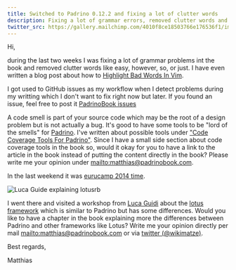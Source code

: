 ```yaml
---
title: Switched to Padrino 0.12.2 and fixing a lot of clutter words
description: Fixing a lot of grammar errors, removed clutter words and migrated to Padrino 0.12.2
twitter_src: https://gallery.mailchimp.com/4010f8ce18503766e176536f1/images/32684573-8372-4e96-bc1b-5864ce88a1a4.jpg
---
```


Hi,

during the last two weeks I was fixing a lot of grammar problems int the book and removed clutter words like easy, however, so, or just. I have even written a blog post about how to [Highlight Bad Words In Vim](https://wikimatze.de/highlight-bad-words-in-vim).


I got used to GitHub issues as my workflow when I detect problems during my writting which I don't want to fix right now but later. If you found an issue, feel free to post it [PadrinoBook issues](https://github.com/wikimatze/PadrinoBook/issues/new)


A code smell is part of your source code which may be the root of a design problem but is not actually a bug. It's good to have some tools to be "lord of the smells" for [Padrino](http://www.padrinorb.com/). I've written about possible tools under ["Code Coverage Tools For Padrino"](http://wikimatze.de/code-coverage-tools-for-padrino). Since I have a small side section about code coverage tools in the book so, would it okay for you to have a link to the article in the book instead of putting the content directly in the book? Please write me your opinion under <mailto:matthias@padrinobook.com>.


In the last weekend it was [eurucamp 2014 time](https://2014.eurucamp.org/).

![Luca Guide explaining lotusrb](https://gallery.mailchimp.com/4010f8ce18503766e176536f1/images/32684573-8372-4e96-bc1b-5864ce88a1a4.jpg "Luca Guide explaining lotusrb")


I went there and visited a workshop from [Luca Guidi](http://lucaguidi.com/) about the [lotus framework](http://lotusrb.org/) which is similar to Padrino but has some differences. Would you like to have a chapter in the book explaining more the differences between Padrino and other frameworks like Lotus? Write me your opinion directly per mail <mailto:matthias@padrinobook.com> or via [twitter (@wikimatze)](http://twitter.com/padrinobook).


Best regards,

Matthias

